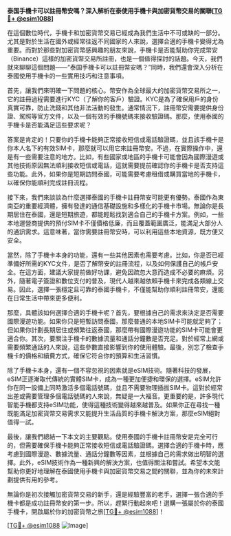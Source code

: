 **泰国手機卡可以註冊幣安嗎？深入解析在泰使用手機卡與加密貨幣交易的關聯[[TG💪+ @esim1088](https://t.me/s/esim1088)]**

在這個數位時代，手機卡和加密貨幣交易已經成為我們生活中不可或缺的一部分。尤其是對於生活在國外或經常往返不同國家的人來說，選擇合適的手機卡變得尤為重要。而對於那些對加密貨幣感興趣的朋友來說，手機卡是否能幫助你完成幣安（Binance）這樣的加密貨幣交易所註冊，也是一個值得探討的話題。今天，我們就來聊聊這個問題——“泰国手機卡可以註冊幣安嗎？”同時，我們還會深入分析在泰國使用手機卡的一些實用技巧和注意事項。

首先，讓我們來明確一下問題的核心。幣安作為全球最大的加密貨幣交易所之一，它的註冊過程需要進行KYC（了解你的客戶）驗證。KYC是為了確保用戶的身份真實可靠，防止洗錢和其他非法活動的發生。通常情況下，註冊幣安需要提供身份證、駕照等官方文件，以及一個有效的手機號碼來接收驗證碼。那麼，使用泰國的手機卡是否能滿足這些要求呢？

答案是肯定的！只要你的手機卡能夠正常接收短信或電話驗證碼，並且該手機卡是你本人名下的有效SIM卡，那麼就可以用它來註冊幣安。不過，在實際操作中，還是有一些需要注意的地方。比如，有些國家或地區的手機卡可能會因為國際漫遊或其他技術原因無法順利接收短信或電話，這就需要提前確認你的手機卡是否支持這些功能。此外，如果你是短期訪問泰國，可能需要考慮租借或購買當地的手機卡，以確保你能順利完成註冊流程。

接下來，我們來談談為什麼選擇泰國的手機卡註冊幣安可能更有優勢。泰國作為東南亞的重要經濟體，擁有發達的通信基礎設施和多樣化的手機卡市場。無論你是長期居住在泰國，還是短期旅遊，都能輕鬆找到適合自己的手機卡方案。例如，一些本地運營商提供的預付SIM卡不僅價格低廉，而且覆蓋範圍廣泛，能滿足大部分人的通訊需求。這意味著，當你需要註冊幣安時，可以利用這些本地資源，既方便又安全。

當然，除了手機卡本身的功能，還有一些其他因素也需要考慮。比如，你是否已經準備好所需的KYC文件，是否了解幣安的註冊流程，以及如何保護自己的帳戶安全。在這方面，建議大家提前做好功課，避免因疏忽大意而造成不必要的麻煩。另外，隨著電子簽證和數位支付的普及，現代人越來越依賴手機卡來完成各類線上交易。因此，選擇一張穩定且可靠的泰國手機卡，不僅能幫助你順利註冊幣安，還能在日常生活中帶來更多便利。

那麼，具體該如何選擇合適的手機卡呢？首先，要根據自己的需求來決定是否需要國際漫遊功能。如果你只是短暫訪問泰國，那麼普通的本地SIM卡可能就足夠了；但如果你計劃長期居住或頻繁往返泰國，那麼帶有國際漫遊功能的SIM卡可能會更適合你。其次，要關注手機卡的數據流量和通話分鐘數是否充足。對於經常上網或需要頻繁通話的人來說，這些參數直接影響到你的使用體驗。最後，別忘了檢查手機卡的價格和續費方式，確保它符合你的預算和生活習慣。

除了手機卡本身，還有一個不容忽視的因素就是eSIM技術。隨著科技的發展，eSIM正逐漸取代傳統的實體SIM卡，成為一種更加便捷和環保的選擇。eSIM允許你在同一設備上同時激活多個電話號碼，並且不需要物理插拔SIM卡。這對於經常出差或需要管理多個電話號碼的人來說，無疑是一大福音。更重要的是，許多現代智能手機都支持eSIM功能，使得這種技術變得越來越普及。如果你正在尋找一種既能滿足加密貨幣交易需求又能提升生活品質的手機卡解決方案，那麼eSIM絕對值得一試。

最後，讓我們總結一下本文的主要觀點。使用泰國的手機卡註冊幣安是完全可行的，但需要確保手機卡能夠正常接收短信或電話驗證碼。選擇合適的手機卡時，應考慮到國際漫遊、數據流量、通話分鐘數等因素，並根據自己的需求做出明智的選擇。此外，eSIM技術作為一種新興的解決方案，也值得關注和嘗試。希望本文能幫助你更好地理解在泰國使用手機卡與加密貨幣交易之間的關聯，並為你的未來計劃提供有用的參考。

無論你是初次接觸加密貨幣交易的新手，還是經驗豐富的老手，選擇一張合適的手機卡都是成功註冊幣安的第一步。所以，趕緊行動起來吧！選購一張屬於你的泰國手機卡，開啟屬於你的加密貨幣之旅[[TG💪+ @esim1088](https://t.me/s/esim1088)]！

[[TG💪+ @esim1088](https://t.me/s/esim1088) ![Image](https://i.postimg.cc/4NQfJmqS/Snipaste-2025-05-13-00-14-12.png)]